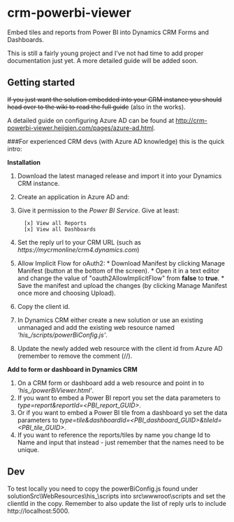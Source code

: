 # crm-powerbi-viewer
Embed tiles and reports from Power BI into Dynamics CRM Forms and Dashboards.

This is still a fairly young project and I've not had time to add proper documentation just yet. A more detailed guide will be added soon.

## Getting started

~~If you just want the solution embedded into your CRM instance you should head over to the wiki to read the full guide~~ (also in the works).

A detailed guide on configuring Azure AD can be found at <http://crm-powerbi-viewer.heiigjen.com/pages/azure-ad.html>.

###For experienced CRM devs (with Azure AD knowledge) this is the quick intro:

**Installation**

1. Download the latest managed release and import it into your Dynamics CRM instance.
1. Create an application in Azure AD and:
  1. Give it permission to the *Power BI Service*. Give at least:

           [x] View all Reports
           [x] View all Dashboards
  1. Set the reply url to your CRM URL (such as *https://mycrmonline/crm4.dynamics.com*)
  1. Allow Implicit Flow for oAuth2:
    * Download Manifest by clicking Manage Manifest (button at the bottom of the screen).
    * Open it in a text editor and change the value of "oauth2AllowImplicitFlow" from **false** to **true**.
    * Save the manifest and upload the changes (by clicking Manage Manifest once more and choosing Upload).
  1. Copy the client id.
1. In Dynamics CRM either create a new solution or use an existing unmanaged and add the existing web resource named *'his_/scripts/powerBiConfig.js'*.
1. Update the newly added web resource with the client id from Azure AD (remember to remove the comment (//).

**Add to form or dashboard in Dynamics CRM**

1. On a CRM form or dashboard add a web resource and point in to *'his_/powerBiViewer.html'*.
1. If you want to embed a Power BI report you set the data parameters to *type=report&reportId=\<PBI_report_GUID\>*.
1. Or if you want to embed a Power BI tile from a dashboard yo set the data parameters to *type=tile&dashboardId=\<PBI_dashboard_GUID\>&tileId=\<PBI_tile_GUID\>*.
1. If you want to reference the reports/tiles by name you change Id to Name and input that instead - just remember that the names need to be unique.


## Dev

To test locally you need to copy the powerBiConfig.js found under solutionSrc\WebResources\his_\scripts into src\wwwroot\scripts and set the clientId in the copy.
   Remember to also update the list of reply urls to include http://localhost:5000.